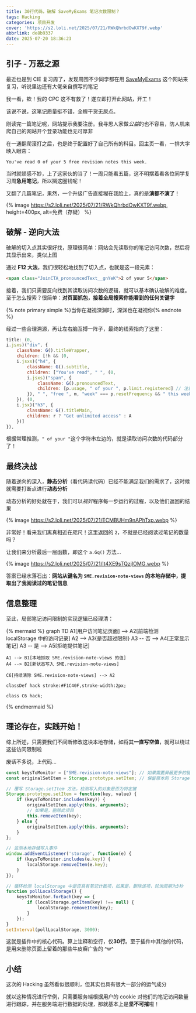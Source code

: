 ```yaml
---
title: 30行代码，破解 SaveMyExams 笔记次数限制？
tags: Hacking
categories: 项目开发
cover: 'https://s2.loli.net/2025/07/21/RWkQhrbdOwKXT9f.webp'
abbrlink: de8b9337
date: 2025-07-20 18:36:23
---
```


## 引子 - 万恶之源

最近也是到 CIE 复习周了，发现周围不少同学都在用 [SaveMyExams](https://www.savemyexams.com/) 这个网站来复习，听说里边还有大佬亲自撰写的笔记

我一看，欸！我的 CPC 这不有救了！遂立即打开此网站，开工！

该说不说，这笔记质量挺不错，全程干货无尿点。

刚读完一篇笔记呢，网站提示我要注册。我寻思人家做*公益*的也不容易，防人机来爬自己的网站开个登录功能也无可厚非

在一通翻爬滚打之后，也是终于配置好了自己所有的科目。回主页一看，一排大字映入眼帘：

`You've read 0 of your 5 free revision notes this week.`

当时就顿感不妙，上了这家伙的当了！一周只能看五篇，这不明摆着看各位同学复习周**急用笔记**，所以搁这圈钱呢！

又翻了几篇笔记，果然，一个升级广告直接糊在我脸上，真的是**演都不演了**！

{% image https://s2.loli.net/2025/07/21/RWkQhrbdOwKXT9f.webp, height=400px, alt=免费（存疑） %}

## 破解 - 逆向大法

破解的切入点其实很好找，原理很简单：网站会先读取你的笔记访问次数，然后将其显示出来，类似上图

通过 **F12 大法**，我们很轻松地找到了切入点，也就是这一段元素：

```html
<span class="JoinCTA_pronouncedText__gnYeK">2 of your 5</span>
```

接着，我们只需要反向找到其读取访问次数的逻辑，就可以基本确认破解的难度。至于怎么搜索？很简单：**对页面抓包，接着全局搜索你能看到的任何关键字**

{% note primary simple %}当你在凝视深渊时，深渊也在凝视你{% endnote %}

经过一些合理溯源，再让左右脑互搏一阵子，最终的线索指向了这里：

```javascript
title: (0,
i.jsxs)("div", {
    className: G().titleWrapper,
    children: [!h && (0,
    i.jsxs)("h4", {
        className: G().subtitle,
        children: ["You've read", " ", (0,
        i.jsxs)("span", {
            className: G().pronouncedText,
            children: [p.usage, " of your ", p.limit.registered] // 注意这一行！
        }), " ", "free ", m, "week" === p.resetFrequency && " this week"]
    }), (0,
    i.jsx)("h3", {
        className: G().titleMain,
        children: r ? "Get unlimited access" : A
    })]
}),
```

根据常理推测，`" of your "`这个字符串左边的，就是读取访问次数的代码部分了！

## 最终决战

随着逆向的深入，**静态分析**（看代码读代码）已经不能满足我们的需求了，这时候就需要打断点进行**动态分析**

动态分析的好处就在于，我们可以*视奸*程序每一步运行的过程，以及他们返回的结果

{% image https://s2.loli.net/2025/07/21/ECMBUHm9nAPhTxp.webp %}

非常好！看来我们离真相近在咫尺！这里返回的 `2`，不就是已经阅读过笔记的数量吗？

让我们来分析最后一层函数，即这个 `a.Gq()` 方法...

{% image https://s2.loli.net/2025/07/21/lt4XE9sTQzjIOMG.webp %}

答案已经水落石出：**网站从键名为 `SME.revision-note-views` 的本地存储中，提取出了我阅读过的笔记信息**

## 信息整理

至此，局部笔记访问限制的实现逻辑已经理清：

{% mermaid %}
graph TD
    A1[用户访问笔记页面] --> A2[前端检测 localStorage 中的访问记录]
    A2 --> A3{是否超过限制}
    A3 -- 否 --> A4[正常显示笔记]
    A3 -- 是 --> A5[拒绝提供笔记]

    A1 --> B1[本地抓取 SME.revision-note-views 的值]
    A4 --> B2[新状态写入 SME.revision-note-views]

    C6[持续清除 SME.revision-note-views] --> A2

    classDef hack stroke:#F1C40F,stroke-width:2px;

    class C6 hack;
{% endmermaid %}

## 理论存在，实践开始！

综上所述，只需要我们不间断修改这块本地存储，如将其**一直写空值**，就可以绕过这些访问限制啦

废话不多说，上代码...

```javascript
const keysToMonitor = ["SME.revision-note-views"]; // 如果需要屏蔽更多的键，可以在这里直接方便地添加
const originalSetItem = Storage.prototype.setItem; // 保留原本的 Storage.setItem 方法，留存一份干净的副本

// 覆写 Storage.setItem 方法，检测写入的对象是否为特定键
Storage.prototype.setItem = function(key, value) {
    if (keysToMonitor.includes(key)) {
        originalSetItem.apply(this, arguments);
        // 如果是，删除此项目
        this.removeItem(key);
    } else {
        originalSetItem.apply(this, arguments);
    }
};

// 监测本地存储写入事件
window.addEventListener('storage', function(e) {
    if (keysToMonitor.includes(e.key)) {
        localStorage.removeItem(e.key);
    }
});

// 循环检测 localStorage 中是否具有笔记计数项，如果是，删除该项，轮询周期为3秒
function pollLocalStorage() {
    keysToMonitor.forEach(key => {
        if (localStorage.getItem(key) !== null) {
            localStorage.removeItem(key);
        }
    });
}
setInterval(pollLocalStorage, 3000);
```

这就是插件中的核心代码。算上注释和空行，仅**30行**。至于插件中其他的代码，是用来删除页面上留着的那些牛皮癣广告的 ^w^

## 小结

这次的 Hacking 虽然看似很顺利，但其实也具有很大一部分的运气成分

就以这种情况进行举例，只需要服务端根据用户的 cookie 对他们的笔记访问数量进行跟踪，并在服务端进行数据的处理，那就基本上是**坚不可摧**啦！

